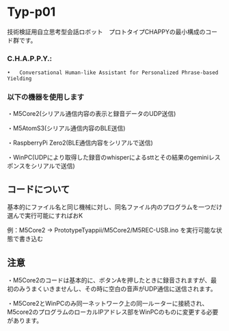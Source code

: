# Typ-p01

技術検証用自立思考型会話ロボット　プロトタイプCHAPPYの最小構成のコード群です。

### C.H.A.P.P.Y.:

	•	Conversational Human-like Assistant for Personalized Phrase-based Yielding

### 以下の機器を使用します

・M5Core2(シリアル通信内容の表示と録音データのUDP送信)

・M5AtomS3(シリアル通信内容のBLE送信)

・RaspberryPi Zero2(BLE通信内容をシリアルで送信)

・WinPC(UDPにより取得した録音のwhisperによるsttとその結果のgeminiレスポンスをシリアルで送信)

## コードについて

基本的にファイル名と同じ機械に対し、同名ファイル内のプログラムを一つだけ選んで実行可能にすればおK

例：M5Core2 -> PrototypeTyappii/M5Core2/M5REC-USB.ino を実行可能な状態で書き込む

## 注意

・M5Core2のコードは基本的に、ボタンAを押したときに録音されますが、最初のみうまくいきませんし、その時に空白の音声がUDP通信に送信されます。

・M5Core2とWinPCのみ同一ネットワーク上の同一ルーターに接続され、M5core2のプログラムのローカルIPアドレス部をWinPCのものに変更する必要があります。
